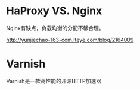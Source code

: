 

# HaProxy VS. Nginx
Nginx有缺点，负载均衡的分配不够合理。

http://yunjiechao-163-com.iteye.com/blog/2164009


# Varnish
Varnish是一款高性能的开源HTTP加速器






